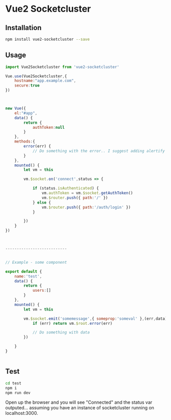 Vue2 Socketcluster
================


## Installation
```bash
npm install vue2-socketcluster --save
```

## Usage
```js
import Vue2Socketcluster from 'vue2-socketcluster'

Vue.use(Vue2Socketcluster,{
	hostname:"app.example.com",
	secure:true
})



new Vue({
	el:"#app",
	data() {
		return {
			authToken:null
		}
	},
	methods:{
		error(err) {
			// Do something with the error.. I suggest adding alertify
		}
	},
	mounted() {
		let vm = this

		vm.$socket.on('connect',status => {

			if (status.isAuthenticated) {
				vm.authToken = vm.$socket.getAuthToken()
				vm.$router.push({ path:'/' })
			} else {
				vm.$router.push({ path:'/auth/login' })
			}

		})
	}
})



---------------------------


// Example - some component

export default {
	name:'test',
	data() {
		return {
			users:[]
		}
	},
	mounted() {
		let vm = this

		vm.$socket.emit('somemessage',{ someprop:'someval' },(err,data) => {
			if (err) return vm.$root.error(err)

			// Do something with data
		})

	}
}



```

## Test
```bash
cd test
npm i
npm run dev
```
Open up the browser and you will see "Connected" and the status var outputed... assuming you have an instance of socketcluster running on localhost:3000.